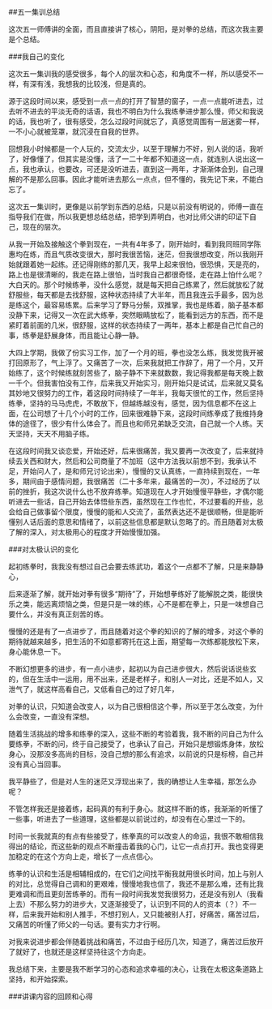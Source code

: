 ##五一集训总结

这次五一师傅讲的全面，而且直接讲了核心，阴阳，是对拳的总结，而这次我主要是个总结。

###我自己的变化

这次五一集训我的感受很多，每个人的层次和心态，和角度不一样，所以感受不一样，有深有浅，我想我的比较浅，但是真的。

源于这段时间以来，感受到一点一点的打开了智慧的窗子，一点一点能听进去，过去听不进去的平淡无奇的话语，我也不明白为什么我练拳进步那么慢，师父和我说的话，我也听了，很有感受，怎么过段时间就忘了，真感觉周围有一层迷雾一样，一不小心就被笼罩，就沉浸在自我的世界。

回想我小时候都是一个人玩的，交流太少，以至于理解力不好，别人说的话，我听了，好像懂了，但其实是没懂，活了一二十年都不知道这一点，就连别人说出这一点，我也承认，也要改，可还是没听进去，直到这一两年，才渐渐体会到，自己理解的不是那么回事。因此才能听进去那么一点点，但不懂的，我先记下来，不能白忘了。

这次五一集训时，更像是以前学到东西的总结，只是以前没有明说的，师傅一直在指导我们在做，所以我更想总结总结，把学到弄明白，也对比师父讲的印证下自己，现在的层次。


从我一开始及接触这个拳到现在，一共有4年多了，刚开始时，看到我同班同学陈惠均在练，而且气质改变很大，那时我很苦恼，迷茫，但我很想改变，所以我刚开始就跟着她一起练。还记得刚练的那几天，我早上起来很怕，很恐惧，天是亮的，路上也是很清晰的，我走在路上很怕，当时我自己都很奇怪，走在路上怕什么呢？大白天的。那个时候练拳，没什么感觉，就是每天把自己练累了，然后就放松了就舒服些，每天都是去找舒服，这种状态持续了大半年，而且我连云手最多，因为总是练这个，最容易练累。后来学习了野马分鬃，双推掌，我也是练着，脑子基本都没静下来，记得又一次在武大练拳，突然眼睛放松了，能看到远方的东西，而不是紧盯着前面的几米，很舒服，这样的状态持续了一两年，基本上都是自己忙自己的事，练拳是舒展身体，而且能让心静一静。

大四上学期，我做了份实习工作，加了一个月的班，拳也没怎么练，我发觉我开被打回原形了，气上浮了。又痛苦了一次，后来我就把工作辞了，用了一个月，又开始练了，这个时候练就刻苦些了，脑子静不下来就数数，我记得我都是每天晚上数一千个。但我害怕没有工作，后来我又开始实习，刚开始只是试试，后来就又莫名其妙地又很努力的工作，着这段时间持续了一年半，我每天很忙的工作，然后坚持练拳，坚持的马马虎虎，不敢放下，但越练越没有，感觉，因为信息都不在这上面，在公司想了十几个小时的工作，回来很难静下来，这段时间练拳成了我维持身体的途径了，很少有什么体会了。而且也和师兄弟缺乏交流，自己就一个人练。天天坚持，天天不用脑子练。

在这段时间我又谈恋爱，开始还好，后来很痛苦，我又要再一次改变了，后来就持续去关西和财大，然后和公司商量了不加班（这中方法我以前想不到，我承认不足，开始问人了，是和师兄讨论出来），慢慢的又认真练，一直持续到现在，一年多，期间由于感情问题，我很痛苦（二十多年来，最痛苦的一次），不过经历了以前的挫折，我这次说什么也不放弃练拳。知道现在人才开始慢慢平静些，才偶尔能听进去一些话，自己开始去体悟些东西，虽然现在工作也忙，不过要看的开些，总会给自己做事留个限度，慢慢的能和人交流了，虽然表达还不是很顺畅，但是能听懂别人话后面的意思和情绪了，以前这些信息都是默认忽略了的。而且随着对太极了解的深入，对太极用心的程度才开始慢慢加强。



###对太极认识的变化

起初练拳时，我我没有想过自己会要去练武功，着这个一点都不了解，只是来静静心， 

后来逐渐了解，就开始对拳有很多“期待”了，开始想拳练好了能解脱之类，能很快乐之类，能远离烦恼之类，但是只是一味的练，心不是都在拳上，只是一味想自己要什么，并没有真正刻苦的练。

慢慢的还是有了一点进步了，而且随着对这个拳的知识的了解的增多，对这个拳的期待就越来越多，把生活的不如意都寄托在这上面，期望每一次练都能放松下来，身心能休息一下。

不断幻想更多的进步，有一点小进步，起初以为自己进步很大，然后说话说些玄的，但在生活中一运用，用不出来，还是老样子，和别人一对比，还是不如人，又泄气了，就这样高看自己，又低看自己的过了好几年，

对拳的认识，只知道会改变人，以为自己很相信这个拳，所以至于怎么改变，为什么会改变，一直没有深想。

随着生活挑战的增多和练拳的深入，这些不断的考验着我，我不断的问自己为什么要练拳，不断的问，终于自己接受了，也承认了自己，开始只是想锻炼身体，放松身心，没那没多高尚的目标，没自己想的那么有追求，以前说的只是标榜，自己并没有真心当回事。

我平静些了，但是对人生的迷茫又浮现出来了，我的确想让人生幸福，那怎么办呢？

不管怎样我还是接着练，起码真的有利于身心。就这样不断的练，我渐渐的听懂了一些事，听进去了一些道理，这些都是以前说过的，却没有在心里过一下的。

时间一长我就真的有点有些接受了，练拳真的可以改变人的命运，我很不敢相信我得出的结论，而这些新的观点不断撞击着我的心门，让它一点点打开。我也变得更加稳定的在这个方向上走，增长了一点点信心。

练拳的认识和生活是相辅相成的，在它们之间找平衡我就用很长时间，加上与别人的对比，总觉得自己调和的更艰难，慢慢地我也信了，我还不是那么难，还有比我更难调和而且更刻苦练拳的。而有一段时间我发觉我很努力，还是没有别人（我看上去）不那么努力的进步大，又逐渐接受了，认识到不同的人的资本（？）不一样，后来我开始和别人推手，不想打别人，又只能被别人打，好痛苦，痛苦过后，又痛苦的听懂了师父的一句话。要有实力才行啊。

对我来说进步都会伴随着挑战和痛苦，不过由于经历几次，知道了，痛苦过后放开了就好了，也就还是这样坚持往这个方向走。

我总结下来，主要是我不断学习的心态和追求幸福的决心，让我在太极这条道路上坚持，和开始探索。


###讲课内容的回顾和心得








